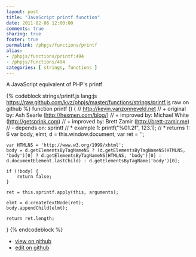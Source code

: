 ```yaml
---
layout: post
title: "JavaScript printf function"
date: 2011-02-06 12:00:00
comments: true
sharing: true
footer: true
permalink: /phpjs/functions/printf
alias:
- /phpjs/functions/printf:494
- /phpjs/functions/494
categories: [ strings, functions ]
---
```

A JavaScript equivalent of PHP's printf
<!-- more -->
{% codeblock strings/printf.js lang:js https://raw.github.com/kvz/phpjs/master/functions/strings/printf.js raw on github %}
function printf () {
    // http://kevin.vanzonneveld.net
    // +   original by: Ash Searle (http://hexmen.com/blog/)
    // +   improved by: Michael White (http://getsprink.com)
    // +   improved by: Brett Zamir (http://brett-zamir.me)
    // -    depends on: sprintf
    // *     example 1: printf("%01.2f", 123.1);
    // *     returns 1: 6
    var body, elmt, d = this.window.document;
    var ret = '';

    var HTMLNS = 'http://www.w3.org/1999/xhtml';
    body = d.getElementsByTagNameNS ? (d.getElementsByTagNameNS(HTMLNS, 'body')[0] ? d.getElementsByTagNameNS(HTMLNS, 'body')[0] : d.documentElement.lastChild) : d.getElementsByTagName('body')[0];

    if (!body) {
        return false;
    }

    ret = this.sprintf.apply(this, arguments);

    elmt = d.createTextNode(ret);
    body.appendChild(elmt);

    return ret.length;
}
{% endcodeblock %}
<ul>
 <li><a href="https://github.com/kvz/phpjs/blob/master/functions/strings/printf.js">view on github</a></li>
 <li><a href="https://github.com/kvz/phpjs/edit/master/functions/strings/printf.js">edit on github</a></li>
</ul>
